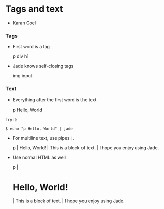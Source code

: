 Tags and text
===============

- Karan Goel

### Tags

- First word is a tag

    p
    div
    h1

- Jade knows self-closing tags

    img
    input

### Text

- Everything after the first word is the text

    p Hello, World

Try it:

    $ echo "p Hello, World" | jade

- For multiline text, use pipes `|`.

    p
        | Hello, World!
        | This is a block of text.
        | I hope you enjoy using Jade.

- Use normal HTML as well

    p
        | <h1>Hello, World!</h1>
        | This is a block of text.
        | I hope you enjoy using Jade.
